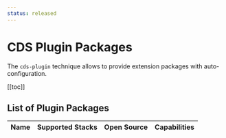 ```yaml
---
status: released
---
```


<script setup>
  import PluginRow from '../.vitepress/theme/components/PluginRow.vue';
</script>

# CDS Plugin Packages

The `cds-plugin` technique allows to provide extension packages with auto-configuration.

[[toc]]

## List of Plugin Packages

<table>
  <thead>
    <th>Name</th>
    <th :colspan="2">Supported Stacks</th>
    <th>Open Source</th>
    <th>Capabilities</th>
  </thead>
  <tbody>
    <PluginRow name="attachments" />
    <PluginRow
      name="audit-logging"
      repo="https://github.com/cap-js/audit-logging"
      :stacks="[
        { id: 'node', url: 'https://www.npmjs.com/package/@cap-js/audit-logging' },
        { id: 'java', url: '#' }
      ]"
      :capabilities="[
        'Integration to the SAP Audit Log service',
        'Out-of-the-box personal data-related audit logging based on annotations'
      ]"
    />
    <PluginRow
      name="change-tracking"
      repo="https://github.com/cap-js/change-tracking"
      :stacks="[
        { id: 'node', url: 'https://www.npmjs.com/package/@cap-js/change-tracking' },
        { id: 'java', url: '#' }
      ]"
      :capabilities="[
        'Out-of-the box support for automatic capturing, storing, and viewing of the change records of modeled entities'
      ]"
    />
    <PluginRow name="graphql"/>
    <PluginRow name="messaging"/>
    <PluginRow name="notifications"/>
  </tbody>
</table>
